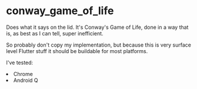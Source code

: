 # conway_game_of_life

Does what it says on the lid. It's Conway's Game of Life, done in a way that is, as best as I can tell, super inefficient.

So probably don't copy my implementation, but because this is very surface level Flutter stuff it should be buildable for most platforms.

I've tested:

<li>Chrome</li>
<li>Android Q</li>
